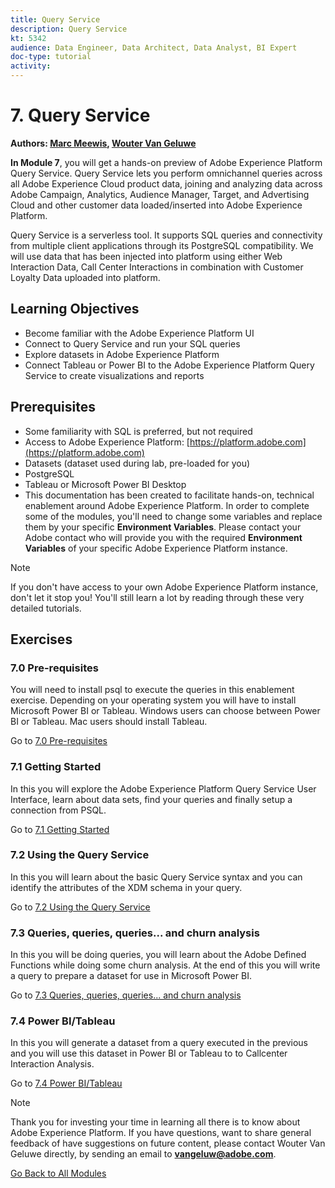 ```yaml
---
title: Query Service
description: Query Service
kt: 5342
audience: Data Engineer, Data Architect, Data Analyst, BI Expert
doc-type: tutorial
activity: 
---
```


# 7. Query Service

**Authors: [Marc Meewis](https://www.linkedin.com/in/marcmeewis/), [Wouter Van Geluwe](https://www.linkedin.com/in/woutervangeluwe/)**

**In Module 7**, you will get a hands-on preview of Adobe Experience Platform Query Service. Query Service lets you perform omnichannel queries across all Adobe Experience Cloud product data, joining and analyzing data across Adobe Campaign, Analytics, Audience Manager, Target, and Advertising Cloud and other customer data loaded/inserted into Adobe Experience Platform.

Query Service is a serverless tool. It supports SQL queries and connectivity from multiple client applications through its PostgreSQL compatibility.
We will use data that has been injected into platform using either Web Interaction Data, Call Center Interactions in combination with Customer Loyalty Data uploaded into platform.

## Learning Objectives

- Become familiar with the Adobe Experience Platform UI
- Connect to Query Service and run your SQL queries
- Explore datasets in Adobe Experience Platform
- Connect Tableau or Power BI to the Adobe Experience Platform Query Service to create visualizations and reports

## Prerequisites

- Some familiarity with SQL is preferred, but not required
- Access to Adobe Experience Platform: [https://platform.adobe.com](https://platform.adobe.com)
- Datasets (dataset used during lab, pre-loaded for you)
- PostgreSQL
- Tableau or Microsoft Power BI Desktop
- This documentation has been created to facilitate hands-on, technical enablement around Adobe Experience Platform. In order to complete some of the modules, you'll need to change some variables and replace them by your specific **Environment Variables**. Please contact your Adobe contact who will provide you with the required **Environment Variables** of your specific Adobe Experience Platform instance.

>[!NOTE]
>
>If you don't have access to your own Adobe Experience Platform instance, don't let it stop you! You'll still learn a lot by reading through these very detailed tutorials.

## Exercises

### 7.0 Pre-requisites

You will need to install psql to execute the queries in this enablement exercise. Depending on your operating system you will have to install Microsoft Power BI or Tableau. Windows users can choose between Power BI or Tableau. Mac users should install Tableau.

Go to [7.0 Pre-requisites](./ex0.md)

### 7.1 Getting Started

In this you will explore the Adobe Experience Platform Query Service User Interface, learn about data sets, find your queries and finally setup a connection from PSQL.

Go to [7.1 Getting Started](./ex1.md)

### 7.2 Using the Query Service

In this you will learn about the basic Query Service syntax and you can identify the attributes of the XDM schema in your query.

Go to [7.2 Using the Query Service](./ex2.md)

### 7.3 Queries, queries, queries...  and churn analysis

In this you will be doing queries, you will learn about the Adobe Defined Functions while doing some churn analysis. At the end of this you will write a query to prepare a dataset for use in Microsoft Power BI.

Go to [7.3 Queries, queries, queries...  and churn analysis](./ex3.md)

### 7.4 Power BI/Tableau

In this you will generate a dataset from a query executed in the previous and you will use this dataset in Power BI or Tableau to to Callcenter Interaction Analysis.

Go to [7.4 Power BI/Tableau](./ex4.md)

>[!NOTE]
>
>Thank you for investing your time in learning all there is to know about Adobe Experience Platform. If you have questions, want to share general feedback of have suggestions on future content, please contact Wouter Van Geluwe directly, by sending an email to **vangeluw@adobe.com**.

[Go Back to All Modules](../../overview.md)
